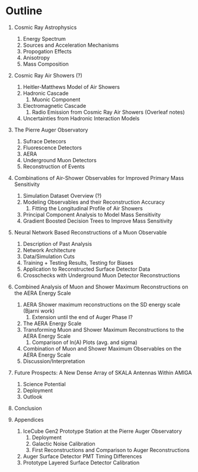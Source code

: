 # Outline

1. Cosmic Ray Astrophysics
    1. Energy Spectrum
    2. Sources and Acceleration Mechanisms
    3. Propogation Effects
    4. Anisotropy
    5. Mass Composition
2. Cosmic Ray Air Showers (?)
    1. Heitler-Matthews Model of Air Showers
    2. Hadronic Cascade
        1. Muonic Component
    3. Electromagnetic Cascade
        1. Radio Emission from Cosmic Ray Air Showers (Overleaf notes)
    4. Uncertainties from Hadronic Interaction Models
3. The Pierre Auger Observatory
    1. Sufrace Detecors
    2. Fluorescence Detectors
    3. AERA
    4. Underground Muon Detectors
    5. Reconstruction of Events
4. Combinations of Air-Shower Observables for Improved Primary Mass Sensitivity
    1. Simulation Dataset Overview (?)
    2. Modeling Observables and their Reconstruction Accuracy
        1. Fitting the Longitudinal Profile of Air Showers
    3. Principal Component Analysis to Model Mass Sensitivity
    4. Gradient Boosted Decision Trees to Improve Mass Sensitivity
5. Neural Network Based Reconstructions of a Muon Observable
    1. Description of Past Analysis
    2. Network Architecture
    3. Data/Simulation Cuts
    4. Training + Testing Results, Testing for Biases
    5. Application to Reconstructed Surface Detector Data
    6. Crosschecks with Underground Muon Detector Reconstructions
6. Combined Analysis of Muon and Shower Maximum Reconstructions on the AERA Energy Scale
    1. AERA Shower maximum reconstructions on the SD energy scale (Bjarni work)
        1. Extension until the end of Auger Phase I?
    2. The AERA Energy Scale
    3. Transforming Muon and Shower Maximum Reconstructions to the AERA Energy Scale
        1. Comparison of ln(A) Plots (avg. and sigma)
    4. Combination of Muon and Shower Maximum Observables on the AERA Energy Scale
    5. Discussion/Interpretation
7. Future Prospects: A New Dense Array of SKALA Antennas Within AMIGA
    1. Science Potential
    2. Deployment
    3. Outlook
8. Conclusion

9. Appendices
    1. IceCube Gen2 Prototype Station at the Pierre Auger Observatory
        1. Deployment
        2. Galactic Noise Calibration
        3. First Reconstructions and Comparison to Auger Reconstructions
    2. Auger Surface Detector PMT Timing Differences
    3. Prototype Layered Surface Detector Calibration